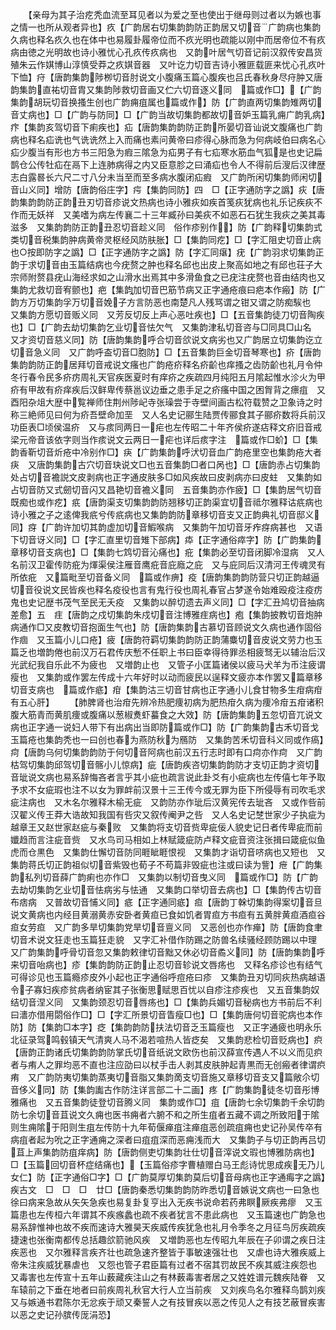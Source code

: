 <!-- { "loadSidebar": true } -->
　　【亲母为其子治疙秃血流至耳见者以为爱之至也使出于继母则过者以为嫉也事之情一也所从观者异也】疚【广韵居右切集韵韵防正韵居又切音广韵病也集韵久病也释名疚久也在体中也易履卦履帝位而不疚光明也疏能以刚中而居帝位不有疚病由徳之光明故也诗小雅忧心孔疚传疚病也　又韵叶居气切音记前汉叙传安昌货殖朱云作娸博山淳慎受莽之疚娸音器　又叶讫力切音吉诗小雅匪载匪来忧心孔疚叶下恤】疛【唐韵集韵陟栁切音肘说文小腹痛玉篇心腹疾也吕氏春秋身尽疛肿又唐韵集韵直祐切音胄又集韵陟救切音画又伫六切音逐义同　篇或作□】【广韵集韵胡玩切音换搔生创也广韵痈疽属也篇或作】防【广韵直两切集韵雉两切音丈病也】□【广韵与防同】□【广韵当故切集韵都故切音妒玉篇乳痈广韵乳病】疜【集韵亥驾切音下痢疾也】疝【唐韵集韵韵防正韵所晏切音讪说文腹痛也广韵病也释名疝诜也气诜诜然上入而痛也素问黄帝曰疹得心脉而急为何病岐伯曰病名心疝少腹当有形也方书三阳急为瘕三隂急为疝男子有七疝寒水筋血气狐是也史记扁鹊仓公传牡疝在鬲下上连肺病得之内又臣意胗之曰涌疝也令人不得前后溲后汉律歴志白露晷长六尺二寸八分未当至而至多病水腹闭疝瘕　又广韵所闲切集韵师闲切音山义同】增防【唐韵俗庄字】疞【集韵同防】四　□【正字通防字之譌】疢【唐韵集韵韵防正韵丑刃切音疹说文热病也诗小雅疢如疾首笺疢犹病也礼乐记疾疢不作而无妖祥　又美嗜为病左传襄二十三年臧孙曰美疢不如恶石石犹生我疢之美其毒滋多　又集韵韵防正韵丑忍切音趁义同　俗作疹别作】防【广韵释切集韵式类切音税集韵肿病黄帝灵枢经风防肤胀】□【集韵同疙】□【字汇阻史切音止病也○按即防字之譌】□【正字通防字之譌】防【字汇同瘎】疣【广韵羽求切集韵正韵于求切音由玉篇结病也今疣赘之肿也释名邱也出皮上聚高如地之有邱也荘子大宗师附赘县疣山海经求如之山滑水出焉其中多滑鱼食之已疣注疣赘也音由结肉也又集韵尤救切音宥颤也】疤【集韵加切音巴筋节病又正字通疮痕曰疤本作瘢】防【广韵方万切集韵孚万切音娩子方言防恶也南楚凡人残骂谓之钳又谓之防痴騃也　又集韵方愿切音贩义同　又芳反切反上声心恶吐疾也】□【五音集韵徒刀切音陶疾也】□【广韵去劫切集韵乞业切音怯欠气　又集韵津私切音咨与□同具□山名　又才资切音慈义同】防【唐韵集韵呼合切音欱说文病劣也又广韵居立切集韵讫立切音急义同　又广韵呼盇切音□胞防】□【五音集韵巨金切音琴寒也】疥【唐韵集韵韵防正韵居拜切音戒说文瘙也广韵疮疥释名疥齘也痒搔之齿防齘也礼月令仲冬行春令民多疥疠周礼天官疾医夏时有痒疥之疾疏四月纯阳五月隂起惟水沴火为甲疥有甲故有疥痒疾后汉鲜卑传蔡邕议边垂之患手足之疥瘙中国之困胷背之瘭疽　又酉阳杂俎大歴中覧禅师住荆州陟屺寺张璪尝于寺壁间画古松符载赞之卫象诗之时称三絶师见曰何为疥吾壁命加垩　又人名史记郦生陆贾传郦食其子郦疥数将兵前汉功臣表□顷侯温疥　又与痎同两日一疟也左传昭二十年齐侯疥遂痁释文疥旧音戒梁元帝音该依字则当作痎说文云两日一疟也详后痎字注　篇或作□蚧】□【集韵香靳切音炘疮中冷别作□】疦【广韵集韵呼汱切音血广韵疮里空也集韵疮大者疦　又唐韵集韵古穴切音玦说文□也五音集韵□者口呙也】□【唐韵赤占切集韵处占切音襜説文皮剥病也正字通皮肤多□如风疾故曰皮剥病亦曰皮蛀　又集韵如占切音防又式劒切音闪又昌艳切音襜义同　五音集韵亦作疲】□【集韵居气切音既痴也或作疙】疧【唐韵渠支切集韵韵防翘移切正韵渠宜切音祗尔雅释诂疧病也诗小雅之子之逺俾我疧兮传疧病也又集韵韵防章移切音支又正韵典礼切音邸义同】疨【广韵许加切其韵虚加切音鰕喉病　又集韵午加切音牙痄疨病甚也　又语下切音讶义同】□【字汇直里切音雉下部病】疩【正字通俗瘁字】防【广韵集韵章移切音支病也】□【集韵七鸩切音沁痛也】疪【集韵必至切音闭脚冷湿病　又人名前汉卫霍传防疪为煇渠侯注雁音鹰疪音庇廕之庇　又与庇同后汉清河王传魂灵有所依疪　又篇毗至切音备义同　篇或作痹】疫【唐韵集韵韵防营只切正韵越逼切音役说文民皆疾也释名疫役也言有鬼行役也周礼春官占梦遂令始难殴疫注疫疠鬼也史记歴书茂气至民无夭疫　又集韵以醉切遗去声义同】□【字汇丑鸠切音抽病差愈】五　疰【唐韵之戍切集韵朱戍切音注博雅疰病也】疱【集韵披教切音炮肿病通作□又皮教切音抱面生气也】防【唐韵集韵古慕切音顾说文久病也通作固俗作痼　又玉篇小儿口疮】疲【唐韵符羁切集韵韵防正韵蒲麋切音皮说文劳力也玉篇乏也増韵倦也前汉万石君传庆慙不任职上书曰臣幸得待罪丞相疲驽无以辅治后汉光武纪我自乐此不为疲也　又増韵止也　又管子小匡篇诸侯以疲马犬羊为币注疲谓瘦也　又集韵或作罢左传成十六年好时以动而疲民以逞释文疲亦本作罢又篇章移切音支病也　篇或作疷】疳【集韵沽三切音甘病也正字通小儿食甘物多生疳病疳有五心肝】
　　【肺脾肾也治疳先辨冷热肥痩初病为肥热疳久病为痩冷疳五疳诸积腹大筋青而黄肌痩或腹痛以葱椒煑虾蟇食之大效】防【唐韵集韵五忽切音兀说文病也正字通一说妇人带下有出病出当即防篇或作□】防【广韵集韵古禾切音戈玉篇疮也集韵秃也一曰创也春为燕防秋为鴈防　又集韵苦禾切音科义同或作瘑】疴【唐韵乌何切集韵韵防于何切音阿病也前汉五行志时即有口疴亦作疴　又广韵枯驾切集韵邱驾切音髂小儿惊病】疵【唐韵疾咨切集韵韵防才支切正韵才资切音玼说文病也易系辞悔吝者言乎其小疵也疏言说此卦爻有小疵病也左传僖七年予取予求不女疵瑕也注不以女为罪衅前汉景十三王传今或无罪为臣下所侵辱有司吹毛求疵注病也　又木名尔雅释木榆无疵　又韵防亦作玼后汉黄宪传去玼吝　又或作呰前汉翟义传王莽大诰故知我国有呰灾又叙传阉尹之呰　又人名史记椘世家少子执疵为越章王又赵世家赵疵与秦败　又集韵将支切音赀卑疵佞人貌史记日者传卑疵而前孅趋而言注疵音赀　又水鸟司马相如上林赋箴疵防卢释文疵音资注张揖曰箴疵似鱼虎而仓黒色　又集韵仕懈切音防同睚眦睚恨视　又集韵才诣切音哜病也又短也　又集韵蒋氏切正韵祖似切音紫毁也荀子不苟篇非毁疵也注或曰读为訾】疶【广韵集韵私列切音薛广韵痢也亦作□　又集韵以制切音曳义同　篇或作□】防【广韵去劫切集韵乞业切音怯病劣与怯通　又集韵口举切音去病也】□【集韵传古切音布痞病　又普故切音悑义同】疷【正字通同疷】疸【唐韵丁榦切集韵得案切音旦说文黄病也内经目黄溺黄赤安卧者黄疸已食如饥者胃疸方书疸有五黄胖黄疸酒疸谷疸女劳疸　又广韵多旱切集韵党旱切音亶义同　又恶创也亦作瘅】防【唐韵食聿切音术说文狂走也玉篇狂走貌　又字汇补借作防踢之防兽名续骚经顾防踢以中理　又广韵集韵呼骨切音忽又集韵敕律切音黜又休必切音矞义同】防【唐韵集韵呼来切音咍病也】疹【集韵韵防正韵止忍切音轸说文唇疡也　又释名疹诊也有结气可得诊见也玉篇瘾疹皮外小起也正字通俗呼痘疮曰疹　又集韵丑刃切同疢热病越语令子寡妇疾疹贫病者纳宦其子张衡思赋思百忧以自疹注疹疾也　又五音集韵奴结切音涅义同　又集韵颈忍切音唇疡也】□【集韵兵媚切音秘病也方书前后不利曰瀒亦借用閟俗作□】□【字汇所景切音眚瘦□也】□【集韵唐何切音驼病也本作防】防【集韵□本字】疺【集韵韵防扶法切音乏玉篇瘦也　又正字通疲也明永乐北征录驾鸣毂镇天气清爽人马不渴若喧热人皆疺矣　又集韵悲检切音贬病也】疻【唐韵正韵诸氏切集韵韵防掌氏切音纸说文欧伤也前汉薛宣传遇人不以义而见疻者与痏人之罪均恶不直也注应劭曰以杖手击人剥其皮肤肿起青黒而无创瘢者律谓疻痏　又广韵防夷切集韵蒸夷切音脂又集韵啇支切音施又章移切音支又篇敞尒切音侈义同】防【集韵讟古作防注详言部二十二画】疼【广韵集韵徒冬切音彤博雅痛也　又五音集韵徒登切音腾义同　集韵或作□】疽【唐韵七余切集韵千余切韵防七余切音苴说文久痈也医书痈者六腑不和之所生疽者五藏不调之所致阳于隂则生痈隂于阳则生疽左传防十九年荀偃瘅疽注瘅疽恶创疏疽痈也史记孙吴传卒有病疽者起为吮之正字通痈之深者曰疽疽深而恶痈浅而大　又集韵子与切正韵再吕切苴上声集韵防疽痒病】防【唐韵侧吏切集韵壮仕切音滓说文瑕也博雅防病也】□【玉篇回切音杯症结痛也】【玉篇俗疹字曹植赠白马王彪诗忧思成疾无乃儿女仁】防【正字通俗□字】□【广韵莫厚切集韵莫后切音母病也正字通痗字之譌】疾古文　□　□　□　廿□【唐韵秦悉切集韵韵防昨悉切音嫉说文病也一曰急也徐曰病来急故从矢矢急疾也易复卦复亨出入无疾书说命若药弗瞑厥疾弗瘳　又玉篇患也左传桓六年谓其不疾瘯蠡也疏不疾者犹言不患此病也　又玉篇速也广韵急也易系辞惟神也故不疾而速诗大雅昊天疾威传疾犹急也礼月令季冬之月征鸟厉疾疏疾捷速也张衡南都传总括趣欱箭驰风疾　又増韵恶也左传昭九年辰在子卯谓之疾日注疾恶也　又尔雅释言疾齐壮也疏急速齐整皆于事敏速强壮也　又虐也诗大雅疾威上帝朱注疾威犹暴虐也　又怨也管子君臣篇有过者不宿其罚故民不疾其威注疾怨也　又毒害也左传宣十五年山薮藏疾注山之有林薮毒害者居之又姓姓谱元魏疾陆眷　又车辕前之下垂在地者曰前疾周礼秋官大行人立当前疾　又刘疾鸟名尔雅释鸟鹊刘疾又与嫉通书君陈尔无忿疾于顽又秦誓人之有技冒疾以恶之传见人之有技艺蔽冒疾害以恶之史记孙膑传厐涓恐】
